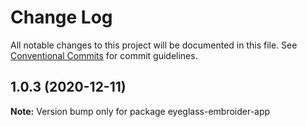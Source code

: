 # Change Log

All notable changes to this project will be documented in this file.
See [Conventional Commits](https://conventionalcommits.org) for commit guidelines.

## 1.0.3 (2020-12-11)

**Note:** Version bump only for package eyeglass-embroider-app
